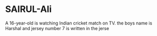 # SAIRUL-Ali
A 16-year-old is watching Indian cricket match on TV. the boys name is Harshal and jersey number 7 is written in the jerse
